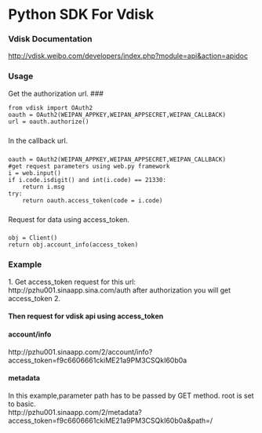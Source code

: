 Python SDK For Vdisk
=====

<h3>Vdisk Documentation</h3>

http://vdisk.weibo.com/developers/index.php?module=api&action=apidoc

<h3>Usage</h3>
Get the authorization url.
###

    from vdisk import OAuth2
    oauth = OAuth2(WEIPAN_APPKEY,WEIPAN_APPSECRET,WEIPAN_CALLBACK)
    url = oauth.authorize()
###
In the callback url.
###

    oauth = OAuth2(WEIPAN_APPKEY,WEIPAN_APPSECRET,WEIPAN_CALLBACK)
    #get request parameters using web.py framework
    i = web.input()
    if i.code.isdigit() and int(i.code) == 21330:
        return i.msg
    try:
        return oauth.access_token(code = i.code)
###
Request for data using access_token.
###

    obj = Client()
    return obj.account_info(access_token)
###
<h3>Example</h3>
1. Get access_token
   request for this url: http://pzhu001.sinaapp.sina.com/auth
   after authorization you will get access_token
2. <h4/>Then request for vdisk api using access_token<h4/>
   <h4>account/info</h4>
   http://pzhu001.sinaapp.com/2/account/info?access_token=f9c6606661ckiME21a9PM3CSQkI60b0a
   <h4>metadata</h4>
   In this example,parameter path has to be passed by GET method. root is set to basic.<br/>
   http://pzhu001.sinaapp.com/2/metadata?access_token=f9c6606661ckiME21a9PM3CSQkI60b0a&path=/

